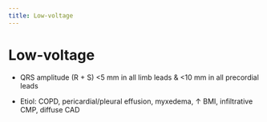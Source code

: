 ```yaml
---
title: Low-voltage
---
```


# Low-voltage

- QRS amplitude (R + S) <5 mm in all limb leads & <10 mm in all precordial leads

- Etiol: COPD, pericardial/pleural effusion, myxedema, ↑ BMI, infiltrative CMP, diffuse CAD
